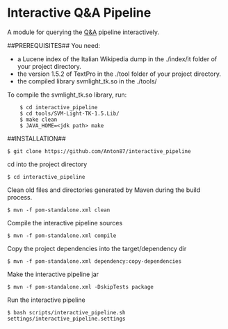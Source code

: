 # Interactive Q&A Pipeline

A module for querying the [Q&amp;A](https://github.com/Anton87/minimalpipeline/) pipeline interactively.

##PREREQUISITES##
You need:
 - a Lucene index of the Italian Wikipedia dump in the ./index/it folder of  your project directory.
 - the version 1.5.2 of TextPro in the ./tool folder of your project directory.
 - the compiled library svmlight_tk.so in the ./tools/

To compile the svmlight_tk.so library, run:

```
    $ cd interactive_pipeline
    $ cd tools/SVM-Light-TK-1.5.Lib/
    $ make clean
    $ JAVA_HOME=<jdk path> make 
```


##INSTALLATION##

```
$ git clone https://github.com/Anton87/interactive_pipeline
```


cd into the project directory
```
$ cd interactive_pipeline
```

Clean old files and directories generated by Maven during the build process.
```
$ mvn -f pom-standalone.xml clean
```

Compile the interactive pipeline sources
```
$ mvn -f pom-standalone.xml compile
```

Copy the project dependencies into the target/dependency dir
```
$ mvn -f pom-standalone.xml dependency:copy-dependencies 
```

Make the interactive pipeline jar
```
$ mvn -f pom-standalone.xml -DskipTests package
```

Run the interactive pipeline
```
$ bash scripts/interactive_pipeline.sh settings/interactive_pipeline.settings
```

